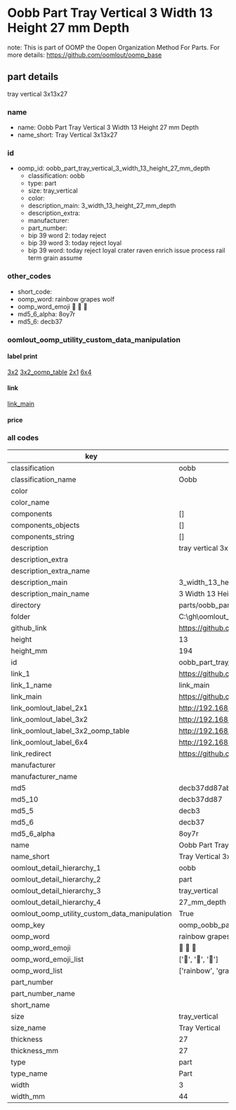 # Oobb Part Tray Vertical 3 Width 13 Height 27 mm Depth  

note: This is part of OOMP the Oopen Organization Method For Parts. For more details: https://github.com/oomlout/oomp_base

##  part details
  



tray vertical 3x13x27



### name
* name: Oobb Part Tray Vertical 3 Width 13 Height 27 mm Depth
* name_short: Tray Vertical 3x13x27 
### id
* oomp_id: oobb_part_tray_vertical_3_width_13_height_27_mm_depth
  * classification: oobb
  * type: part
  * size: tray_vertical
  * color: 
  * description_main: 3_width_13_height_27_mm_depth
  * description_extra: 
  * manufacturer: 
  * part_number: 
  * bip 39 word 2: today reject
  * bip 39 word 3: today reject loyal
  * bip 39 word: today reject loyal crater raven enrich issue process rail term grain assume

### other_codes
* short_code: 
* oomp_word: rainbow grapes wolf
* oomp_word_emoji :rainbow: :grapes: :wolf:
* md5_6_alpha: 8oy7r
* md5_6: decb37






### oomlout_oomp_utility_custom_data_manipulation
#### label print
[3x2](http://192.168.1.245:1112/?label=oomp%208oy7r)
[3x2_oomp_table](http://192.168.1.108:1112/?label=oomp%208oy7r)
[2x1](http://192.168.1.242:1112/?label=oomp%208oy7r)
[6x4](http://192.168.1.55:1112/?label=oomp%208oy7r)    

#### link

[link_main](https://github.com/oomlout/oomlout_oobb_version_4_generated_parts/tree/main/navigation_oomp/oobb/part/tray_vertical/3_width_13_height_27_mm_depth/part)                              

#### price







### all codes 
| key | value |  
| --- | --- |  
| classification | oobb |  
| classification_name | Oobb |  
| color |  |  
| color_name |  |  
| components | [] |  
| components_objects | [] |  
| components_string | [] |  
| description | tray vertical 3x13x27 |  
| description_extra |  |  
| description_extra_name |  |  
| description_main | 3_width_13_height_27_mm_depth |  
| description_main_name | 3 Width 13 Height 27 mm Depth |  
| directory | parts/oobb_part_tray_vertical_3_width_13_height_27_mm_depth |  
| folder | C:\gh\oomlout_oobb_version_4_generated_parts\parts\oobb_part_tray_vertical_3_width_13_height_27_mm_depth |  
| github_link | https://github.com/oomlout/oomlout_oomp_part_src/tree/main/parts/oobb_part_tray_vertical_3_width_13_height_27_mm_depth |  
| height | 13 |  
| height_mm | 194 |  
| id | oobb_part_tray_vertical_3_width_13_height_27_mm_depth |  
| link_1 | https://github.com/oomlout/oomlout_oobb_version_4_generated_parts/tree/main/navigation_oomp/oobb/part/tray_vertical/3_width_13_height_27_mm_depth/part |  
| link_1_name | link_main |  
| link_main | https://github.com/oomlout/oomlout_oobb_version_4_generated_parts/tree/main/navigation_oomp/oobb/part/tray_vertical/3_width_13_height_27_mm_depth/part |  
| link_oomlout_label_2x1 | http://192.168.1.242:1112/?label=oomp%208oy7r |  
| link_oomlout_label_3x2 | http://192.168.1.245:1112/?label=oomp%208oy7r |  
| link_oomlout_label_3x2_oomp_table | http://192.168.1.108:1112/?label=oomp%208oy7r |  
| link_oomlout_label_6x4 | http://192.168.1.55:1112/?label=oomp%208oy7r |  
| link_redirect | https://github.com/oomlout/oomlout_oobb_version_4_generated_parts/tree/main/parts/oobb_tray_vertical_03_13_27 |  
| manufacturer |  |  
| manufacturer_name |  |  
| md5 | decb37dd87ab8ed52c593329092d3f1a |  
| md5_10 | decb37dd87 |  
| md5_5 | decb3 |  
| md5_6 | decb37 |  
| md5_6_alpha | 8oy7r |  
| name | Oobb Part Tray Vertical 3 Width 13 Height 27 mm Depth |  
| name_short | Tray Vertical 3x13x27  |  
| oomlout_detail_hierarchy_1 | oobb |  
| oomlout_detail_hierarchy_2 | part |  
| oomlout_detail_hierarchy_3 | tray_vertical |  
| oomlout_detail_hierarchy_4 | 27_mm_depth |  
| oomlout_oomp_utility_custom_data_manipulation | True |  
| oomp_key | oomp_oobb_part_tray_vertical_3_width_13_height_27_mm_depth |  
| oomp_word | rainbow grapes wolf |  
| oomp_word_emoji | :rainbow: :grapes: :wolf: |  
| oomp_word_emoji_list | [':rainbow:', ':grapes:', ':wolf:'] |  
| oomp_word_list | ['rainbow', 'grapes', 'wolf'] |  
| part_number |  |  
| part_number_name |  |  
| short_name |  |  
| size | tray_vertical |  
| size_name | Tray Vertical |  
| thickness | 27 |  
| thickness_mm | 27 |  
| type | part |  
| type_name | Part |  
| width | 3 |  
| width_mm | 44 |  
